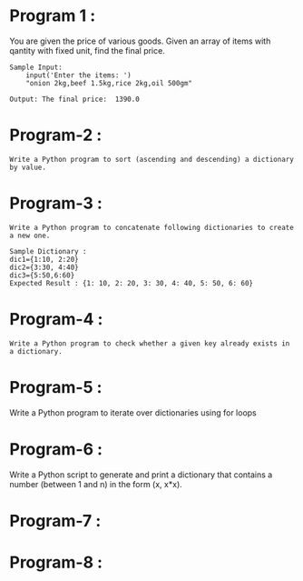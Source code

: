 # Program 1 :
   You are given the price of various goods.
    Given an array of items with qantity with fixed unit, find the final price.

    Sample Input:
        input('Enter the items: ')
        "onion 2kg,beef 1.5kg,rice 2kg,oil 500gm"
    
    Output: The final price:  1390.0


# Program-2 : 
    Write a Python program to sort (ascending and descending) a dictionary by value.


# Program-3 :
    Write a Python program to concatenate following dictionaries to create a new one.

    Sample Dictionary :
    dic1={1:10, 2:20}
    dic2={3:30, 4:40}
    dic3={5:50,6:60}
    Expected Result : {1: 10, 2: 20, 3: 30, 4: 40, 5: 50, 6: 60}

# Program-4 :
    Write a Python program to check whether a given key already exists in a dictionary.

# Program-5 :
   Write a Python program to iterate over dictionaries using for loops

# Program-6 : 
   Write a Python script to generate and print a dictionary that contains a number (between 1 and n) in the form (x, x*x).

# Program-7 :
   

# Program-8 :
   